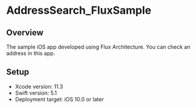 # AddressSearch_FluxSample

## Overview
The sample iOS app developed using Flux Architecture. You can check an address in this app.

## Setup
- Xcode version: 11.3
- Swift version: 5.1
- Deployment target: iOS 10.0 or later

